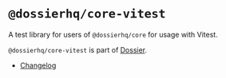 # `@dossierhq/core-vitest`

A test library for users of `@dossierhq/core` for usage with Vitest.

`@dossierhq/core-vitest` is part of [Dossier](https://www.dossierhq.dev/).

- [Changelog](./CHANGELOG.md)
